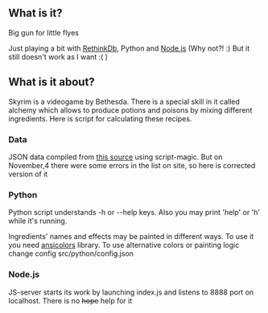 ## What is it?


Big gun for little flyes

Just playing a bit with [RethinkDb](https://github.com/rethinkdb/rethinkdb), Python and [Node.js](http://nodejs.org/) (Why not?! :) But it still doesn't work as I want :( )

## What is it about?


Skyrim is a videogame by Bethesda. There is a special skill in it called alchemy which allows to produce potions and poisons by mixing different ingredients. Here is script for calculating these recipes.

### Data

JSON data compiled from [this source](http://skyrim.melian.cc/?cmd=cmdSkyrimIngredientList) using script-magic. But on November,4 there were some errors in the list on site, so here is corrected version of it

### Python

Python script understands -h or --help keys. Also you may print 'help' or 'h' while it's running.

Ingredients' names and effects may be painted in different ways. To use it you need [ansicolors](https://github.com/verigak/colors) library. To use alternative colors or painting logic change config src/python/config.json

### Node.js

JS-server starts its work by launching index.js and listens to 8888 port on localhost. There is no ~~hope~~ help for it
